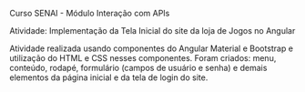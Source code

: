 Curso SENAI - Módulo Interação com APIs

Atividade: Implementação da Tela Inicial do site da loja de Jogos no Angular

Atividade realizada usando componentes do Angular Material e Bootstrap e utilização do HTML e CSS nesses componentes.
Foram criados: menu, conteúdo, rodapé, formulário (campos de usuário e senha) e demais elementos da página inicial e da tela de login do site.


